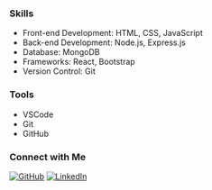 ### Skills

- Front-end Development: HTML, CSS, JavaScript
- Back-end Development: Node.js, Express.js
- Database: MongoDB
- Frameworks: React, Bootstrap
- Version Control: Git

### Tools

- VSCode
- Git
- GitHub

### Connect with Me

[![GitHub](https://img.shields.io/badge/GitHub-JeromeDev-blue)](https://github.com/JeromeDev)
[![LinkedIn](https://img.shields.io/badge/LinkedIn-JeromeDev-blue)](https://www.linkedin.com/in/jeromedev/)
